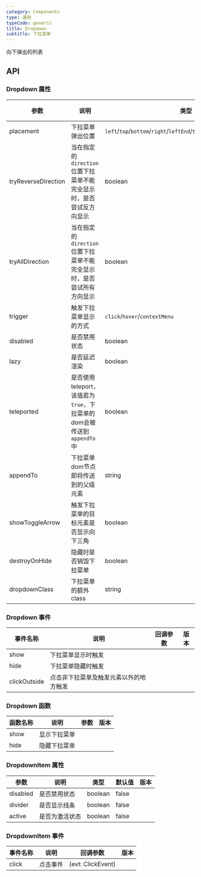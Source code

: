 ```yaml
---
category: Components
type: 通用
typeCode: generic
title: Dropdown
subtitle: 下拉菜单
---
```


向下弹出的列表

## API

### Dropdown 属性

| 参数                      | 说明                                                                | 类型                                                                              | 默认值       | 版本  |
|-------------------------|-------------------------------------------------------------------|---------------------------------------------------------------------------------|-----------|-----|
| placement               | 下拉菜单弹出位置                                                          | `left`/`top`/`bottom`/`right`/`leftEnd`/`topEnd`/`bottomEnd`/`rightEnd`         | bottom    |     |
| tryReverseDirection     | 当在指定的`direction`位置下拉菜单不能完全显示时，是否尝试反方向显示                           | boolean                                                                         | true      |     |
| tryAllDirection     | 当在指定的`direction`位置下拉菜单不能完全显示时，是否尝试所有方向显示                          | boolean                                                                         | true      |     |
| trigger                | 触发下拉菜单显示的方式                                                       | `click`/`hover`/`contextMenu`                                                   | hover     |     |
| disabled                | 是否禁用状态                                                            | boolean                                                                         | false     |     |
| lazy                | 是否延迟渲染                                                            | boolean                                                                         | true      |     |
| teleported                | 是否使用 teleport，该值若为`true`，下拉菜单的dom会被传送到`appendTo`中                 | boolean                                                                         | true      |     |
| appendTo                | 下拉菜单dom节点即将传送到的父级元素                                               | string                                                                          | body      |     |
| showToggleArrow           | 触发下拉菜单的目标元素是否显示向下三角                                               | boolean                                                                         | true      |     |
| destroyOnHide           | 隐藏时是否销毁下拉菜单                                                       | boolean                                                                         | false     |     |
| dropdownClass           | 下拉菜单的额外class                                                      | string                                                                          |           |


### Dropdown 事件

| 事件名称         | 说明                  | 回调参数 | 版本    |
|--------------|---------------------|------|-------|
| show         | 下拉菜单显示时触发           |      |       |
| hide         | 下拉菜单隐藏时触发           |      |
| clickOutside | 点击非下拉菜单及触发元素以外的地方触发 |      |       | 


### Dropdown 函数

| 函数名称 | 说明         | 参数                    | 版本          |
|------|------------|----------------------------|-------------|
| show | 显示下拉菜单  |                              |         |
| hide | 隐藏下拉菜单  |                        |         |


### DropdownItem 属性

| 参数                | 说明                   | 类型                  | 默认值    | 版本  |
|-----------------|----------------------|----------------------|--------|-----|
| disabled           | 是否禁用状态                 | boolean                 | false  |     |
| divider            | 是否显示线条            | boolean                       | false  |     |
| active            | 是否为激活状态               | boolean           | false  |     |

### DropdownItem 事件

| 事件名称         | 说明                  | 回调参数              | 版本    |
|--------------|---------------------|-------------------|-------|
| click        | 点击事件                | (evt: ClickEvent) |       |
